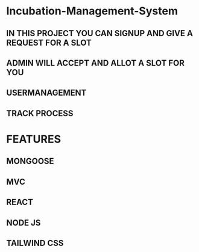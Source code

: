 # Incubation-Management-System



## IN THIS PROJECT YOU CAN  SIGNUP AND GIVE A REQUEST FOR A SLOT

## ADMIN WILL ACCEPT AND ALLOT A SLOT FOR YOU

## USERMANAGEMENT

## TRACK PROCESS



# FEATURES

## MONGOOSE
## MVC
## REACT
## NODE JS
## TAILWIND CSS



